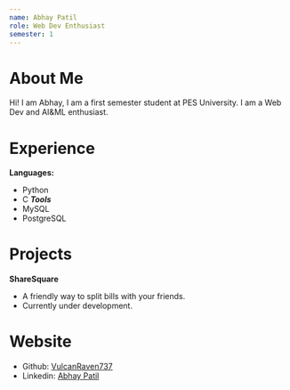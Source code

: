 ```yaml
---
name: Abhay Patil
role: Web Dev Enthusiast
semester: 1
---
```


# About Me
Hi! I am Abhay, I am a first semester student at PES University. I am a Web Dev and AI&ML enthusiast. 

# Experience
**Languages:**
- Python
- C
***Tools***
- MySQL
- PostgreSQL

# Projects
**ShareSquare**
 - A friendly way to split bills with your friends. 
 - Currently under development.

# Website
* Github: [VulcanRaven737](https://github.com/VulcanRaven737)
* Linkedin: [Abhay Patil](https://www.linkedin.com/in/abhay-patil-35699927b/)

